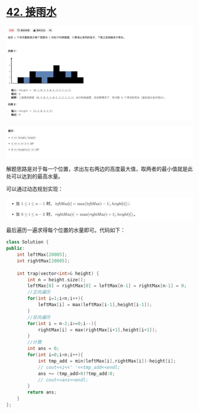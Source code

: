 # [42. 接雨水](https://leetcode.cn/problems/trapping-rain-water/)

![image-20240428140854912](README.assets/image-20240428140854912.png)

![image-20240428140905708](README.assets/image-20240428140905708.png)



解题思路是对于每一个位置，求出左右两边的高度最大值，取两者的最小值就是此处可以达到的最高水量。

可以通过动态规划实现：

<img src="README.assets/image-20240428141002548.png" alt="image-20240428141002548" style="zoom:50%;" />

最后遍历一遍求得每个位置的水量即可。代码如下：

```c++
class Solution {
public:
    int leftMax[20005]; 
    int rightMax[20005];

    int trap(vector<int>& height) {
        int n = height.size();
        leftMax[0] = rightMax[0] = leftMax[n-1] = rightMax[n-1] = 0;
        //正向遍历
        for(int i=1;i<n;i++){
            leftMax[i] = max(leftMax[i-1],height[i-1]);
        }
        //反向遍历
        for(int i = n-2;i>=0;i--){
            rightMax[i] = max(rightMax[i+1],height[i+1]);
        }
        //计算
        int ans = 0;
        for(int i=0;i<n;i++){
            int tmp_add = min(leftMax[i],rightMax[i])-height[i];
            // cout<<i<<' '<<tmp_add<<endl;
            ans += (tmp_add>0)?tmp_add:0;
            // cout<<ans<<endl;
        }
        return ans;
    }
};
```

